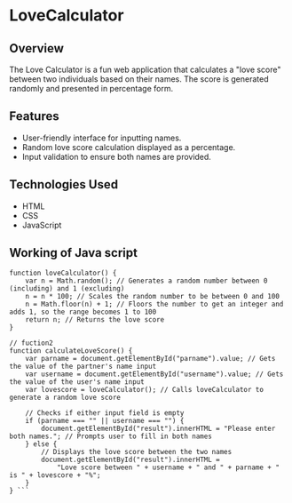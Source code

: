 # LoveCalculator

## Overview
The Love Calculator is a fun web application that calculates a "love score" between two individuals based on their names. The score is generated randomly and presented in percentage form.

## Features
- User-friendly interface for inputting names.
- Random love score calculation displayed as a percentage.
- Input validation to ensure both names are provided.

## Technologies Used
- HTML
- CSS
- JavaScript

## Working of Java script

``` // fuction1
function loveCalculator() {
    var n = Math.random(); // Generates a random number between 0 (including) and 1 (excluding)
    n = n * 100; // Scales the random number to be between 0 and 100
    n = Math.floor(n) + 1; // Floors the number to get an integer and adds 1, so the range becomes 1 to 100
    return n; // Returns the love score
}

// fuction2
function calculateLoveScore() {
    var parname = document.getElementById("parname").value; // Gets the value of the partner's name input
    var username = document.getElementById("username").value; // Gets the value of the user's name input
    var lovescore = loveCalculator(); // Calls loveCalculator to generate a random love score

    // Checks if either input field is empty
    if (parname === "" || username === "") {
        document.getElementById("result").innerHTML = "Please enter both names."; // Prompts user to fill in both names
    } else {
        // Displays the love score between the two names
        document.getElementById("result").innerHTML =
            "Love score between " + username + " and " + parname + " is " + lovescore + "%";
    }
} ```


